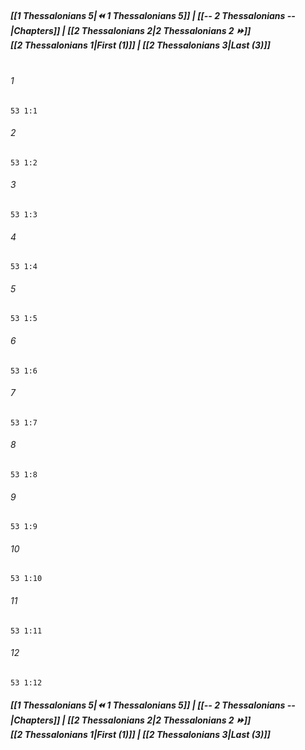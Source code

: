 
##### **[[1 Thessalonians 5|⏪ 1 Thessalonians 5]] | [[-- 2 Thessalonians --|Chapters]] | [[2 Thessalonians 2|2 Thessalonians 2 ⏩]]**<br>**[[2 Thessalonians 1|First (1)]] | [[2 Thessalonians 3|Last (3)]]**<br><br>

###### 1
``` verse
53 1:1
```
###### 2
``` verse
53 1:2
```
###### 3
``` verse
53 1:3
```
###### 4
``` verse
53 1:4
```
###### 5
``` verse
53 1:5
```
###### 6
``` verse
53 1:6
```
###### 7
``` verse
53 1:7
```
###### 8
``` verse
53 1:8
```
###### 9
``` verse
53 1:9
```
###### 10
``` verse
53 1:10
```
###### 11
``` verse
53 1:11
```
###### 12
``` verse
53 1:12
```

##### **[[1 Thessalonians 5|⏪ 1 Thessalonians 5]] | [[-- 2 Thessalonians --|Chapters]] | [[2 Thessalonians 2|2 Thessalonians 2 ⏩]]**<br>**[[2 Thessalonians 1|First (1)]] | [[2 Thessalonians 3|Last (3)]]**
